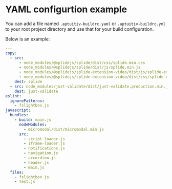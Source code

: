 # YAML configurtion example

You can add a file named `.aptuitiv-buildrc.yaml` or `.aptuitiv-buildrc.yml` to your root project directory and use that for your build configuration.

Below is an example:

```yaml
---
copy:
  - src:
      - node_modules/@splidejs/splide/dist/css/splide.min.css
      - node_modules/@splidejs/splide/dist/js/splide.min.js
      - node_modules/@splidejs/splide-extension-video/dist/js/splide-extension-video.min.js
      - node_modules/@splidejs/splide-extension-video/dist/css/splide-extension-video.min.css
    dest: splide
  - src: node_modules/just-validate/dist/just-validate.production.min.js
    dest: just-validate
eslint:
  ignorePatterns:
    - fslightbox.js
javascript:
  bundles:
    - build: main.js
      nodeModules:
        - micromodal/dist/micromodal.min.js
      src:
        - script-loader.js
        - iframe-loader.js
        - notifications.js
        - navigation.js
        - accordion.js
        - header.js
        - main.js
  files:
    - fslightbox.js
    - test.js
```
